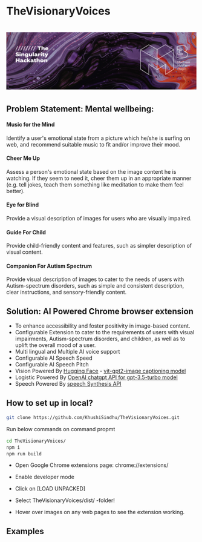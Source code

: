 # TheVisionaryVoices
# ![Image Title](M3.png)
## Problem Statement: Mental wellbeing: 
<h4>Music for the Mind</h4>
<p>Identify a user's emotional state from a picture which he/she is surfing on web, and recommend suitable music to fit and/or improve their mood.</p>

<h4>Cheer Me Up</h4>
<p>Assess a person's emotional state based on the image content he is watching. If they seem to need it, cheer them up in an appropriate manner (e.g. tell jokes, teach them something like meditation to make them feel better).</p>

<h4>Eye for Blind</h4>
<p>Provide a visual description of images for users who are visually impaired.</p>

<h4>Guide For Child</h4>
<p>Provide child-friendly content and features, such as simpler description of visual content.</p>

<h4>Companion For Autism Spectrum</h4>
<p>Provide visual description of images to cater to the needs of users with Autism-spectrum disorders, such as simple and consistent description, clear instructions, and sensory-friendly content.</p>

## Solution: AI Powered Chrome browser extension
<ul>
  <li>To enhance accessibility and foster positivity in image-based content.</li>
  <li>Configurable Extension to cater to the requirements of users with visual impairments, Autism-spectrum disorders, and children, as well as to uplift the overall mood of a user.</li>
  <li>Multi lingual and Multiple AI voice support</li>
  <li>Configurable AI Speech Speed</li>
  <li>Configurable AI Speech Pitch</li>
  <li>Vision Powered By <a href="https://huggingface.co/" target="_blank">Hugging Face</a> - <a href="https://api-inference.huggingface.co/models/nlpconnect/vit-gpt2-image-captioning" target="_blank">vit-gpt2-image captioning model</a></li>
 <li>Logistic Powered By <a href="https://api.openai.com/v1/chat/completions" target="_blank">OpenAI chatgpt API for gpt-3.5-turbo model</a></li>
 <li>Speech Powered By <a href="https://developer.chrome.com/blog/web-apps-that-talk-introduction-to-the-speech-synthesis-api/" target="_blank">speech Synthesis API</a></li>
</ul>


## How to set up in local?

```sh
git clone https://github.com/KhushiSindhu/TheVisionaryVoices.git
```
Run below commands on command propmt
```sh
cd TheVisionaryVoices/
npm i
npm run build
```

- Open Google Chrome extensions page: chrome://extensions/

- Enable developer mode

- Click on [LOAD UNPACKED]

- Select TheVisionaryVoices/dist/ -folder!

- Hover over images on any web pages to see the extension working.


## Examples


